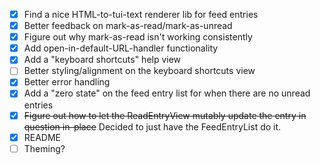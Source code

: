 - [x] Find a nice HTML-to-tui-text renderer lib for feed entries
- [x] Better feedback on mark-as-read/mark-as-unread
- [x] Figure out why mark-as-read isn't working consistently
- [x] Add open-in-default-URL-handler functionality
- [x] Add a "keyboard shortcuts" help view
- [ ] Better styling/alignment on the keyboard shortcuts view
- [x] Better error handling
- [x] Add a "zero state" on the feed entry list for when there are no unread entries
- [x] ~~Figure out how to let the ReadEntryView mutably update the entry in question in-place~~ Decided to just have the FeedEntryList do it.
- [x] README
- [ ] Theming?
